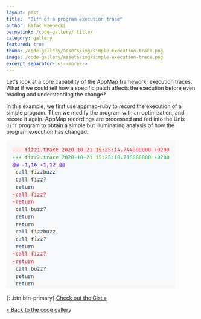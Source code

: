 ```yaml
---
layout: post
title:  "Diff of a program execution trace"
author: Rafał Rzepecki
permalink: /code-gallery/:title/
category: gallery
featured: true
thumb: /code-gallery/assets/img/simple-execution-trace.png
image: /code-gallery/assets/img/simple-execution-trace.png
excerpt_separator: <!--more-->
---
```


Let's look at a core capability of the AppMap framework: execution traces. What if we could tell how a specific patch affects the execution before even reading and understanding the change?

In this example, we first use appmap-ruby to record the execution of a simple program. Then we modify the program with an optimization, and record it again.
AppMap recordings are processed and fed into the Unix `diff` program 
to obtain a simple but illuminating 
analysis of how the program execution has changed.

<!--more-->

<a href="https://gist.github.com/dividedmind/172920e9bd9a19dfbb84856eb64f2524">
  <img alt="Check out the gist" style="max-width: 447px" src="/code-gallery/assets/img/simple-execution-trace.png">
</a>

{: .btn.btn-primary}
[Check out the Gist &raquo;](https://gist.github.com/dividedmind/172920e9bd9a19dfbb84856eb64f2524)

[&laquo; Back to the code gallery](/code-gallery)
